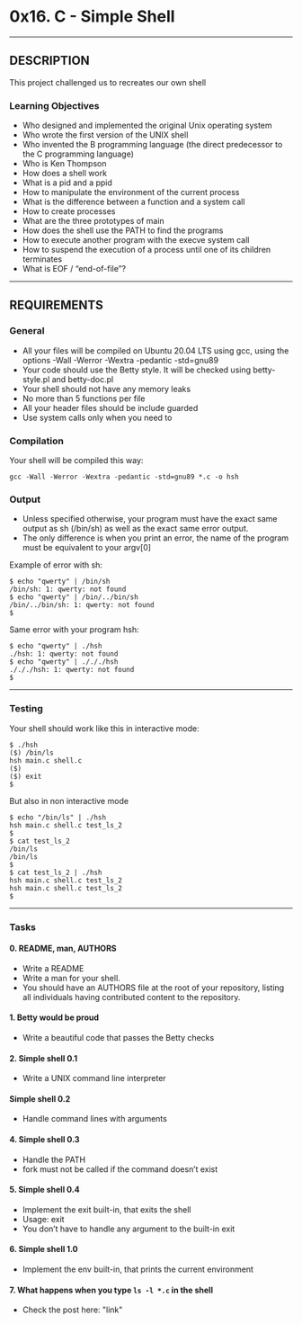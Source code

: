 # 0x16. C - Simple Shell

***

## DESCRIPTION

This project challenged us to recreates our own shell

### Learning Objectives

* Who designed and implemented the original Unix operating system
* Who wrote the first version of the UNIX shell
* Who invented the B programming language (the direct predecessor to the C programming language)
* Who is Ken Thompson
* How does a shell work
* What is a pid and a ppid
* How to manipulate the environment of the current process
* What is the difference between a function and a system call
* How to create processes
* What are the three prototypes of main
* How does the shell use the PATH to find the programs
* How to execute another program with the execve system call
* How to suspend the execution of a process until one of its children terminates
* What is EOF / “end-of-file”?

***

## REQUIREMENTS

### General

* All your files will be compiled on Ubuntu 20.04 LTS using gcc, using the options -Wall -Werror -Wextra -pedantic -std=gnu89
* Your code should use the Betty style. It will be checked using betty-style.pl and betty-doc.pl
* Your shell should not have any memory leaks
* No more than 5 functions per file
* All your header files should be include guarded
* Use system calls only when you need to

### Compilation

Your shell will be compiled this way:

~~~
gcc -Wall -Werror -Wextra -pedantic -std=gnu89 *.c -o hsh
~~~

### Output

* Unless specified otherwise, your program must have the exact same output as sh (/bin/sh) as well as the exact same error output.
* The only difference is when you print an error, the name of the program must be equivalent to your argv[0]

Example of error with sh:

~~~
$ echo "qwerty" | /bin/sh
/bin/sh: 1: qwerty: not found
$ echo "qwerty" | /bin/../bin/sh
/bin/../bin/sh: 1: qwerty: not found
$
~~~

Same error with your program hsh:

~~~
$ echo "qwerty" | ./hsh
./hsh: 1: qwerty: not found
$ echo "qwerty" | ./././hsh
./././hsh: 1: qwerty: not found
$
~~~

***

### Testing

Your shell should work like this in interactive mode:

~~~
$ ./hsh
($) /bin/ls
hsh main.c shell.c
($)
($) exit
$
~~~
But also in non interactive mode
~~~
$ echo "/bin/ls" | ./hsh
hsh main.c shell.c test_ls_2
$
$ cat test_ls_2
/bin/ls
/bin/ls
$
$ cat test_ls_2 | ./hsh
hsh main.c shell.c test_ls_2
hsh main.c shell.c test_ls_2
$
~~~

***

### Tasks

#### 0. README, man, AUTHORS

* Write a README
* Write a man for your shell.
* You should have an AUTHORS file at the root of your repository, listing all individuals having contributed content to the repository.

#### 1. Betty would be proud

* Write a beautiful code that passes the Betty checks

#### 2. Simple shell 0.1

* Write a UNIX command line interpreter

#### Simple shell 0.2

* Handle command lines with arguments

#### 4. Simple shell 0.3

* Handle the PATH
* fork must not be called if the command doesn’t exist

#### 5. Simple shell 0.4

* Implement the exit built-in, that exits the shell
* Usage: exit
* You don’t have to handle any argument to the built-in exit

#### 6. Simple shell 1.0

* Implement the env built-in, that prints the current environment

#### 7. What happens when you type `ls -l *.c` in the shell

* Check the post here: "link"
